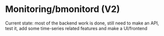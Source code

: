 # Monitoring/bmonitord (V2)

Current state: most of the backend work is done, still need to make an API, test it, add some time-series related features and make a UI/frontend  